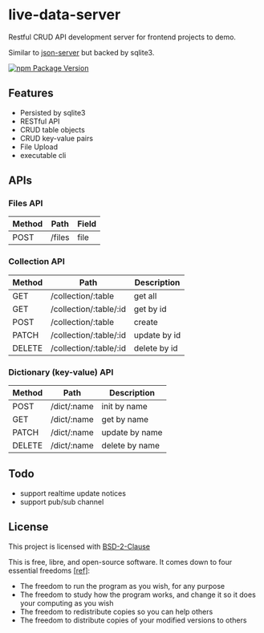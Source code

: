 # live-data-server

Restful CRUD API development server for frontend projects to demo.

Similar to [json-server](https://github.com/typicode/json-server) but backed by sqlite3.

[![npm Package Version](https://img.shields.io/npm/v/live-data-server)](https://www.npmjs.com/package/live-data-server)

## Features

- Persisted by sqlite3
- RESTful API
- CRUD table objects
- CRUD key-value pairs
- File Upload
- executable cli

## APIs

### Files API

| Method | Path | Field |
|---|---|---|
| POST | /files | file |

### Collection API

| Method | Path | Description |
|---|---|---|
| GET | /collection/:table | get all |
| GET | /collection/:table/:id | get by id |
| POST | /collection/:table | create |
| PATCH | /collection/:table/:id | update by id |
| DELETE | /collection/:table/:id | delete by id |

### Dictionary (key-value) API

| Method | Path | Description |
|---|---|---|
| POST | /dict/:name | init by name |
| GET  | /dict/:name | get by name |
| PATCH | /dict/:name | update by name |
| DELETE | /dict/:name | delete by name |

## Todo

- support realtime update notices
- support pub/sub channel

## License

This project is licensed with [BSD-2-Clause](./LICENSE)

This is free, libre, and open-source software. It comes down to four essential freedoms [[ref]](https://seirdy.one/2021/01/27/whatsapp-and-the-domestication-of-users.html#fnref:2):

- The freedom to run the program as you wish, for any purpose
- The freedom to study how the program works, and change it so it does your computing as you wish
- The freedom to redistribute copies so you can help others
- The freedom to distribute copies of your modified versions to others

